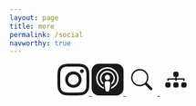 ```yaml
---
layout: page
title: more
permalink: /social
navworthy: true
---
```

<div class="wrapper" style="text-align: center; width: 80%;">
<p>
    <a href="https://instagram.com/{{ site.instagram_username | cgi_escape | escape }}">
        <svg width="4em" height="4em" viewBox="0 0 24 24" class="bi bi-file-play" fill="currentColor" xmlns="http://www.w3.org/2000/svg">
            <path d="m12 0c-3.26 0-3.667.015-4.947.072-1.278.06-2.148.261-2.913.558-.789.306-1.459.717-2.126 1.384s-1.079 1.336-1.384 2.126c-.297.765-.499 1.635-.558 2.913-.06 1.28-.072 1.687-.072 4.947s.015 3.667.072 4.947c.06 1.277.261 2.148.558 2.913.306.788.717 1.459 1.384 2.126.667.666 1.336 1.079 2.126 1.384.766.296 1.636.499 2.913.558 1.28.06 1.687.072 4.947.072s3.667-.015 4.947-.072c1.277-.06 2.148-.262 2.913-.558.788-.306 1.459-.718 2.126-1.384.666-.667 1.079-1.335 1.384-2.126.296-.765.499-1.636.558-2.913.06-1.28.072-1.687.072-4.947s-.015-3.667-.072-4.947c-.06-1.277-.262-2.149-.558-2.913-.306-.789-.718-1.459-1.384-2.126-.667-.667-1.335-1.079-2.126-1.384-.765-.297-1.636-.499-2.913-.558-1.28-.06-1.687-.072-4.947-.072zm0 2.16c3.203 0 3.585.016 4.85.071 1.17.055 1.805.249 2.227.415.562.217.96.477 1.382.896.419.42.679.819.896 1.381.164.422.36 1.057.413 2.227.057 1.266.07 1.646.07 4.85s-.015 3.585-.074 4.85c-.061 1.17-.256 1.805-.421 2.227-.224.562-.479.96-.899 1.382-.419.419-.824.679-1.38.896-.42.164-1.065.36-2.235.413-1.274.057-1.649.07-4.859.07-3.211 0-3.586-.015-4.859-.074-1.171-.061-1.816-.256-2.236-.421-.569-.224-.96-.479-1.379-.899-.421-.419-.69-.824-.9-1.38-.165-.42-.359-1.065-.42-2.235-.045-1.26-.061-1.649-.061-4.844 0-3.196.016-3.586.061-4.861.061-1.17.255-1.814.42-2.234.21-.57.479-.96.9-1.381.419-.419.81-.689 1.379-.898.42-.166 1.051-.361 2.221-.421 1.275-.045 1.65-.06 4.859-.06l.045.03zm0 3.678c-3.405 0-6.162 2.76-6.162 6.162 0 3.405 2.76 6.162 6.162 6.162 3.405 0 6.162-2.76 6.162-6.162 0-3.405-2.76-6.162-6.162-6.162zm0 10.162c-2.21 0-4-1.79-4-4s1.79-4 4-4 4 1.79 4 4-1.79 4-4 4zm7.846-10.405c0 .795-.646 1.44-1.44 1.44-.795 0-1.44-.646-1.44-1.44s.646-1.439 1.44-1.439c.793-.001 1.44.645 1.44 1.439z"/>
        </svg>
    </a>
    <a href="{{ site.url }}">
        <svg width="4em" height="4em" viewBox="0 0 24 24" class="bi bi-question-circle" fill="currentColor" xmlns="http://www.w3.org/2000/svg">
            <path d="m5.34 0a5.328 5.328 0 0 0 -5.34 5.34v13.32a5.328 5.328 0 0 0 5.34 5.34h13.32a5.328 5.328 0 0 0 5.34-5.34v-13.32a5.328 5.328 0 0 0 -5.34-5.34zm6.525 2.568c2.336 0 4.448.902 6.056 2.587 1.224 1.272 1.912 2.619 2.264 4.392.12.59.12 2.2.007 2.864a8.506 8.506 0 0 1 -3.24 5.296c-.608.46-2.096 1.261-2.336 1.261-.088 0-.096-.091-.056-.46.072-.592.144-.715.48-.856.536-.224 1.448-.874 2.008-1.435a7.644 7.644 0 0 0 2.008-3.536c.208-.824.184-2.656-.048-3.504-.728-2.696-2.928-4.792-5.624-5.352-.784-.16-2.208-.16-3 0-2.728.56-4.984 2.76-5.672 5.528-.184.752-.184 2.584 0 3.336.456 1.832 1.64 3.512 3.192 4.512.304.2.672.408.824.472.336.144.408.264.472.856.04.36.03.464-.056.464-.056 0-.464-.176-.896-.384l-.04-.03c-2.472-1.216-4.056-3.274-4.632-6.012-.144-.706-.168-2.392-.03-3.04.36-1.74 1.048-3.1 2.192-4.304 1.648-1.737 3.768-2.656 6.128-2.656zm.134 2.81c.409.004.803.04 1.106.106 2.784.62 4.76 3.408 4.376 6.174-.152 1.114-.536 2.03-1.216 2.88-.336.43-1.152 1.15-1.296 1.15-.023 0-.048-.272-.048-.603v-.605l.416-.496c1.568-1.878 1.456-4.502-.256-6.224-.664-.67-1.432-1.064-2.424-1.246-.64-.118-.776-.118-1.448-.008-1.02.167-1.81.562-2.512 1.256-1.72 1.704-1.832 4.342-.264 6.222l.413.496v.608c0 .336-.027.608-.06.608-.03 0-.264-.16-.512-.36l-.034-.011c-.832-.664-1.568-1.842-1.872-2.997-.184-.698-.184-2.024.008-2.72.504-1.878 1.888-3.335 3.808-4.019.41-.145 1.133-.22 1.814-.211zm-.13 2.99c.31 0 .62.06.844.178.488.253.888.745 1.04 1.259.464 1.578-1.208 2.96-2.72 2.254h-.015c-.712-.331-1.096-.956-1.104-1.77 0-.733.408-1.371 1.112-1.745.224-.117.534-.176.844-.176zm-.011 4.728c.988-.004 1.706.349 1.97.97.198.464.124 1.932-.218 4.302-.232 1.656-.36 2.074-.68 2.356-.44.39-1.064.498-1.656.288h-.003c-.716-.257-.87-.605-1.164-2.644-.341-2.37-.416-3.838-.218-4.302.262-.616.974-.966 1.97-.97z"/>
        </svg>
    </a>
    <a href="/search">
        <svg width="4em" height="4em" viewBox="-4 -4 24 24" class="bi bi-search" fill="currentColor" xmlns="http://www.w3.org/2000/svg">
            <path fill-rule="evenodd" d="M10.442 10.442a1 1 0 0 1 1.415 0l3.85 3.85a1 1 0 0 1-1.414 1.415l-3.85-3.85a1 1 0 0 1 0-1.415z"/>
            <path fill-rule="evenodd" d="M6.5 12a5.5 5.5 0 1 0 0-11 5.5 5.5 0 0 0 0 11zM13 6.5a6.5 6.5 0 1 1-13 0 6.5 6.5 0 0 1 13 0z"/>
        </svg>
    </a>
    <a href="/404.html">
		<svg width="4em" height="4em" viewBox="-4 -4 24 24" class="bi bi-diagram-3-fill" fill="currentColor" xmlns="http://www.w3.org/2000/svg">
		  <path fill-rule="evenodd" d="M6 3.5A1.5 1.5 0 0 1 7.5 2h1A1.5 1.5 0 0 1 10 3.5v1A1.5 1.5 0 0 1 8.5 6v1H14a.5.5 0 0 1 .5.5v1a.5.5 0 0 1-1 0V8h-5v.5a.5.5 0 0 1-1 0V8h-5v.5a.5.5 0 0 1-1 0v-1A.5.5 0 0 1 2 7h5.5V6A1.5 1.5 0 0 1 6 4.5v-1zm-6 8A1.5 1.5 0 0 1 1.5 10h1A1.5 1.5 0 0 1 4 11.5v1A1.5 1.5 0 0 1 2.5 14h-1A1.5 1.5 0 0 1 0 12.5v-1zm6 0A1.5 1.5 0 0 1 7.5 10h1a1.5 1.5 0 0 1 1.5 1.5v1A1.5 1.5 0 0 1 8.5 14h-1A1.5 1.5 0 0 1 6 12.5v-1zm6 0a1.5 1.5 0 0 1 1.5-1.5h1a1.5 1.5 0 0 1 1.5 1.5v1a1.5 1.5 0 0 1-1.5 1.5h-1a1.5 1.5 0 0 1-1.5-1.5v-1z"/>
		</svg>
    </a>
</p>

</div>
